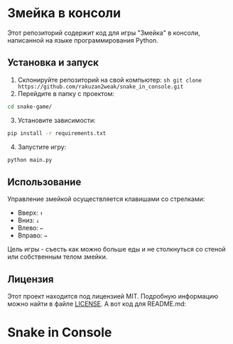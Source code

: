 # Змейка в консоли

Этот репозиторий содержит код для игры "Змейка" в консоли, написанной на языке программирования Python.

## Установка и запуск

1. Склонируйте репозиторий на свой компьютер: ```sh git clone https://github.com/rakuzan2weak/snake_in_console.git```
2. Перейдите в папку с проектом:
```sh
cd snake-game/
```

3. Установите зависимости:
```sh
pip install -r requirements.txt
```

4. Запустите игру:
```sh
python main.py
```


## Использование

Управление змейкой осуществляется клавишами со стрелками:
- Вверх: `↑`
- Вниз: `↓`
- Влево: `←`
- Вправо: `→`

Цель игры - съесть как можно больше еды и не столкнуться со стеной или собственным телом змейки.

## Лицензия

Этот проект находится под лицензией MIT. Подробную информацию можно найти в файле [LICENSE](LICENSE).
А вот код для README.md:

# Snake in Console
